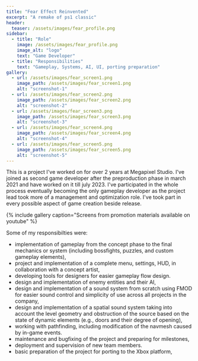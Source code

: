 ```yaml
---
title: "Fear Effect Reinvented"
excerpt: "A remake of ps1 classic"
header:
  teaser: /assets/images/fear_profile.png
sidebar:
  - title: "Role"
    image: /assets/images/fear_profile.png
    image_alt: "logo"
    text: "Game Developer"
  - title: "Responsibilities"
    text: "Gameplay, Systems, AI, UI, porting preparation"
gallery:
  - url: /assets/images/fear_screen1.png
    image_path: /assets/images/fear_screen1.png
    alt: "screenshot-1"
  - url: /assets/images/fear_screen2.png
    image_path: /assets/images/fear_screen2.png
    alt: "screenshot-2"
  - url: /assets/images/fear_screen3.png
    image_path: /assets/images/fear_screen3.png
    alt: "screenshot-3"
  - url: /assets/images/fear_screen4.png
    image_path: /assets/images/fear_screen4.png
    alt: "screenshot-4"
  - url: /assets/images/fear_screen5.png
    image_path: /assets/images/fear_screen5.png
    alt: "screenshot-5"
---
```


This is a project I've worked on for over 2 years at Megapixel Studio. I've joined as second game developer after the preproduction phase in march 2021 and have worked on it till july 2023. I've participated in the whole process eventually becoming the only gameplay developer as the project lead took more of a management and optimization role. I've took part in every possible aspect of game creation beside release.

{% include gallery caption="Screens from promotion materials available on youtube" %}

Some of my responsibilties were:

- implementation of gameplay from the concept phase to the final mechanics or system (including bossfights, puzzles, and custom gameplay elements),
- project and implementation of a complete menu, settings, HUD, in collaboration with a concept artist,
- developing tools for designers for easier gameplay flow design.
- design and implementation of enemy entities and their AI,
- design and implementation of a sound system from scratch using FMOD for easier sound control and simplicity of use across all projects in the company,
- design and implementation of a spatial sound system taking into account the level geometry and obstruction of the source based on the state of dynamic elements (e.g., doors and their degree of opening),
- working with pathfinding, including modification of the navmesh caused by in-game events.
- maintenance and bugfixing of the project and preparing for milestones,
- deployment and supervision of new team members.
- basic preparation of the project for porting to the Xbox platform,
